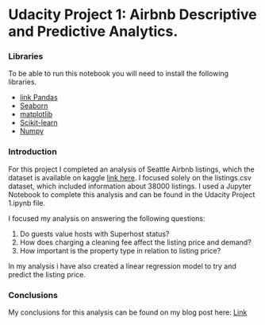 # Udacity Project 1: Airbnb Descriptive and Predictive Analytics.

<h3>Libraries</h3>
<div>
  <p>To be able to run this notebook you will need to install the following libraries.</p>
  <ul>
      <li>
         <a href="https://pandas.pydata.org/">link Pandas</a>
      </li>
      <li>
        <a href = "https://seaborn.pydata.org/"> Seaborn </a>
      </li>
      <li>  
         <a href = "https://matplotlib.org/"> matplotlib </a>
      </li>
      <li>
        <a href = "https://scikit-learn.org/stable/"> Scikit-learn </a>
      </li>
      <li>
        <a href="https://numpy.org/"> Numpy</a>
  </ul>
</div>

<h3> Introduction </h3>

<div>
  <p>
    For this project I completed an analysis of Seattle Airbnb listings, which the dataset is available on kaggle <a href="url">link here</a>. I focused solely on the listings.csv dataset, which included information about 38000 listings. I used a Jupyter Notebook to complete this analysis and can be found in the Udacity Project 1.ipynb file.
  </p>
 <p>
   I focused my analysis on answering the following questions:
   
   <ol>
    <li>Do guests value hosts with Superhost status?</li>
    <li>How does charging a cleaning fee affect the listing price and demand?</li>
   <li>How important is the property type in relation to listing price?</li>
  </ol>
</p>
<p>
  In my analysis i have also created a linear regression model to try and predict the listing price.
 </p>
</div>

<H3>Conclusions</h3>

<div>
  <p>
    My conclusions for this analysis can be found on my blog post here: <a href = "https://medium.com/@johnabel1997/sleeping-sound-in-seattle-5845d551e93e"> Link</a> 
  </p>
    

  
  
  
        

 
 
 


